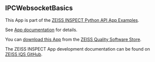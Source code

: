  ## IPCWebsocketBasics
 
 This App is part of the [ZEISS INSPECT Python API App Examples](https://github.com/ZEISS/zeiss-inspect-app-examples/tree/main/AppExamples).
 
 See [App documentation](Documentation.md) for details.
 
 You can [download this App](https://software-store.zeiss.com/products/apps/ipc-websocket-basics) from the [ZEISS Quality Software Store](https://software-store.zeiss.com).
 
 The ZEISS INSPECT App development documentation can be found on [ZEISS IQS GitHub](https://zeiss.github.io/zeiss-inspect-app-api/2025/index.html).
